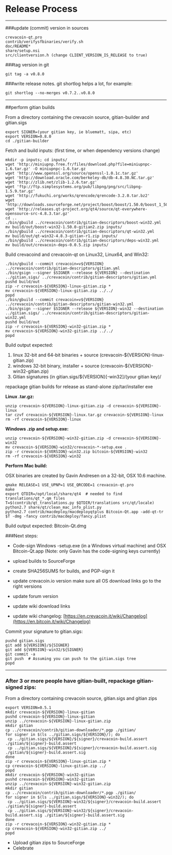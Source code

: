 Release Process
====================

* * *

###update (commit) version in sources


	crevacoin-qt.pro
	contrib/verifysfbinaries/verify.sh
	doc/README*
	share/setup.nsi
	src/clientversion.h (change CLIENT_VERSION_IS_RELEASE to true)

###tag version in git

	git tag -a v0.8.0

###write release notes. git shortlog helps a lot, for example:

	git shortlog --no-merges v0.7.2..v0.8.0

* * *

##perform gitian builds

 From a directory containing the crevacoin source, gitian-builder and gitian.sigs
  
	export SIGNER=(your gitian key, ie bluematt, sipa, etc)
	export VERSION=0.8.0
	cd ./gitian-builder

 Fetch and build inputs: (first time, or when dependency versions change)

	mkdir -p inputs; cd inputs/
	wget 'http://miniupnp.free.fr/files/download.php?file=miniupnpc-1.6.tar.gz' -O miniupnpc-1.6.tar.gz
	wget 'http://www.openssl.org/source/openssl-1.0.1c.tar.gz'
	wget 'http://download.oracle.com/berkeley-db/db-4.8.30.NC.tar.gz'
	wget 'http://zlib.net/zlib-1.2.6.tar.gz'
	wget 'ftp://ftp.simplesystems.org/pub/libpng/png/src/libpng-1.5.9.tar.gz'
	wget 'http://fukuchi.org/works/qrencode/qrencode-3.2.0.tar.bz2'
	wget 'http://downloads.sourceforge.net/project/boost/boost/1.50.0/boost_1_50_0.tar.bz2'
	wget 'http://releases.qt-project.org/qt4/source/qt-everywhere-opensource-src-4.8.3.tar.gz'
	cd ..
	./bin/gbuild ../crevacoin/contrib/gitian-descriptors/boost-win32.yml
	mv build/out/boost-win32-1.50.0-gitian2.zip inputs/
	./bin/gbuild ../crevacoin/contrib/gitian-descriptors/qt-win32.yml
	mv build/out/qt-win32-4.8.3-gitian-r1.zip inputs/
	./bin/gbuild ../crevacoin/contrib/gitian-descriptors/deps-win32.yml
	mv build/out/crevacoin-deps-0.0.5.zip inputs/

 Build crevacoind and crevacoin-qt on Linux32, Linux64, and Win32:
  
	./bin/gbuild --commit crevacoin=v${VERSION} ../crevacoin/contrib/gitian-descriptors/gitian.yml
	./bin/gsign --signer $SIGNER --release ${VERSION} --destination ../gitian.sigs/ ../crevacoin/contrib/gitian-descriptors/gitian.yml
	pushd build/out
	zip -r crevacoin-${VERSION}-linux-gitian.zip *
	mv crevacoin-${VERSION}-linux-gitian.zip ../../
	popd
	./bin/gbuild --commit crevacoin=v${VERSION} ../crevacoin/contrib/gitian-descriptors/gitian-win32.yml
	./bin/gsign --signer $SIGNER --release ${VERSION}-win32 --destination ../gitian.sigs/ ../crevacoin/contrib/gitian-descriptors/gitian-win32.yml
	pushd build/out
	zip -r crevacoin-${VERSION}-win32-gitian.zip *
	mv crevacoin-${VERSION}-win32-gitian.zip ../../
	popd

  Build output expected:

  1. linux 32-bit and 64-bit binaries + source (crevacoin-${VERSION}-linux-gitian.zip)
  2. windows 32-bit binary, installer + source (crevacoin-${VERSION}-win32-gitian.zip)
  3. Gitian signatures (in gitian.sigs/${VERSION}[-win32]/(your gitian key)/

repackage gitian builds for release as stand-alone zip/tar/installer exe

**Linux .tar.gz:**

	unzip crevacoin-${VERSION}-linux-gitian.zip -d crevacoin-${VERSION}-linux
	tar czvf crevacoin-${VERSION}-linux.tar.gz crevacoin-${VERSION}-linux
	rm -rf crevacoin-${VERSION}-linux

**Windows .zip and setup.exe:**

	unzip crevacoin-${VERSION}-win32-gitian.zip -d crevacoin-${VERSION}-win32
	mv crevacoin-${VERSION}-win32/crevacoin-*-setup.exe .
	zip -r crevacoin-${VERSION}-win32.zip bitcoin-${VERSION}-win32
	rm -rf crevacoin-${VERSION}-win32

**Perform Mac build:**

  OSX binaries are created by Gavin Andresen on a 32-bit, OSX 10.6 machine.

	qmake RELEASE=1 USE_UPNP=1 USE_QRCODE=1 crevacoin-qt.pro
	make
	export QTDIR=/opt/local/share/qt4  # needed to find translations/qt_*.qm files
	T=$(contrib/qt_translations.py $QTDIR/translations src/qt/locale)
	python2.7 share/qt/clean_mac_info_plist.py
	python2.7 contrib/macdeploy/macdeployqtplus Bitcoin-Qt.app -add-qt-tr $T -dmg -fancy contrib/macdeploy/fancy.plist

 Build output expected: Bitcoin-Qt.dmg

###Next steps:

* Code-sign Windows -setup.exe (in a Windows virtual machine) and
  OSX Bitcoin-Qt.app (Note: only Gavin has the code-signing keys currently)

* upload builds to SourceForge

* create SHA256SUMS for builds, and PGP-sign it

* update crevacoin.io version
  make sure all OS download links go to the right versions

* update forum version

* update wiki download links

* update wiki changelog: [https://en.crevacoin.it/wiki/Changelog](https://en.bitcoin.it/wiki/Changelog)

Commit your signature to gitian.sigs:

	pushd gitian.sigs
	git add ${VERSION}/${SIGNER}
	git add ${VERSION}-win32/${SIGNER}
	git commit -a
	git push  # Assuming you can push to the gitian.sigs tree
	popd

-------------------------------------------------------------------------

### After 3 or more people have gitian-built, repackage gitian-signed zips:

From a directory containing crevacoin source, gitian.sigs and gitian zips

	export VERSION=0.5.1
	mkdir crevacoin-${VERSION}-linux-gitian
	pushd crevacoin-${VERSION}-linux-gitian
	unzip ../crevacoin-${VERSION}-linux-gitian.zip
	mkdir gitian
	cp ../crevacoin/contrib/gitian-downloader/*.pgp ./gitian/
	for signer in $(ls ../gitian.sigs/${VERSION}/); do
	 cp ../gitian.sigs/${VERSION}/${signer}/crevacoin-build.assert ./gitian/${signer}-build.assert
	 cp ../gitian.sigs/${VERSION}/${signer}/crevacoin-build.assert.sig ./gitian/${signer}-build.assert.sig
	done
	zip -r crevacoin-${VERSION}-linux-gitian.zip *
	cp crevacoin-${VERSION}-linux-gitian.zip ../
	popd
	mkdir crevacoin-${VERSION}-win32-gitian
	pushd crevacoin-${VERSION}-win32-gitian
	unzip ../crevacoin-${VERSION}-win32-gitian.zip
	mkdir gitian
	cp ../crevacoin/contrib/gitian-downloader/*.pgp ./gitian/
	for signer in $(ls ../gitian.sigs/${VERSION}-win32/); do
	 cp ../gitian.sigs/${VERSION}-win32/${signer}/crevacoin-build.assert ./gitian/${signer}-build.assert
	 cp ../gitian.sigs/${VERSION}-win32/${signer}/crevacoin-build.assert.sig ./gitian/${signer}-build.assert.sig
	done
	zip -r crevacoin-${VERSION}-win32-gitian.zip *
	cp crevacoin-${VERSION}-win32-gitian.zip ../
	popd

- Upload gitian zips to SourceForge
- Celebrate 
